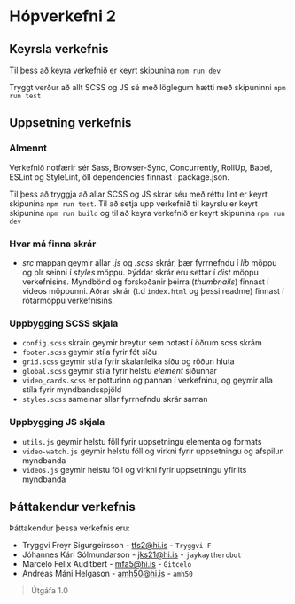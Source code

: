 # Hópverkefni 2

## Keyrsla verkefnis

Til þess að keyra verkefnið er keyrt skipunina `npm run dev`

Tryggt verður að allt SCSS og JS sé með löglegum hætti með skipuninni `npm run test`

## Uppsetning verkefnis
### Almennt
Verkefnið notfærir sér Sass, Browser-Sync, Concurrently, RollUp, Babel, ESLint og StyleLint, öll dependencies finnast í package.json. 

Til þess að tryggja að allar SCSS og JS skrár séu með réttu lint er keyrt skipunina `npm run test`. Til að setja upp verkefnið til keyrslu er keyrt skipunina `npm run build` og til að keyra verkefnið er keyrt skipunina `npm run dev`

### Hvar má finna skrár
* *src* mappan geymir allar *.js* og *.scss* skrár, þær fyrrnefndu í *lib* möppu og þlr seinni í *styles* möppu. Þýddar skrár eru settar í *dist* möppu verkefnisins. Myndbönd og forskoðanir þeirra (*thumbnails*) finnast í videos möppunni. Aðrar skrár (t.d `index.html` og þessi readme) finnast í rótarmöppu verkefnisins. 

### Uppbygging SCSS skjala
* `config.scss` skráin geymir breytur sem notast í öðrum scss skrám
* `footer.scss` geymir stíla fyrir fót síðu
* `grid.scss` geymir stíla fyrir skalanleika síðu og röðun hluta
* `global.scss` geymir stíla fyrir helstu *element* síðunnar
* `video_cards.scss` er potturinn og pannan í verkefninu, og geymir alla stíla fyrir myndbandsspjöld
* `styles.scss` sameinar allar fyrrnefndu skrár saman
### Uppbygging JS skjala
* `utils.js` geymir helstu föll fyrir uppsetningu elementa og formats
* `video-watch.js` geymir helstu föll og virkni fyrir uppsetningu og afspilun myndbanda
* `videos.js` geymir helstu föll og virkni fyrir uppsetningu yfirlits myndbanda

## Þáttakendur verkefnis

Þáttakendur þessa verkefnis eru: 

* Tryggvi Freyr Sigurgeirsson - tfs2@hi.is - `Tryggvi F`
* Jóhannes Kári Sólmundarson - jks21@hi.is - `jaykaytherobot`
* Marcelo Felix Auditbert - mfa5@hi.is - `Gitcelo`
* Andreas Máni Helgason - amh50@hi.is - `amh50`

> Útgáfa 1.0
